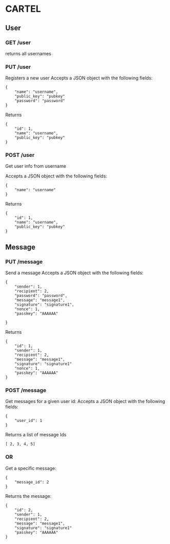 # CARTEL

## User

### GET /user
returns all usernames

### PUT /user
Registers a new user
Accepts a JSON object with the following fields:
```
{
    "name": "username",
    "public_key": "pubkey"
    "password": "password"
}
```
Returns 
```
{
    "id": 1,
    "name": "username",
    "public_key": "pubkey"
}
```

### POST /user
Get user info from username

Accepts a JSON object with the following fields:
```
{
    "name": "username"
}
```
Returns 
```
{
    "id": 1,
    "name": "username",
    "public_key": "pubkey"
}
```

## Message

### PUT /message
Send a message
Accepts a JSON object with the following fields:
```
{
    "sender": 1,
    "recipient": 2,
    "password": "password",
    "message": "message1",
    "signature": "signature1",
    "nonce": 1,
    "passkey": "AAAAAA"

}
```
Returns 
```
{
    "id": 1,
    "sender": 1,
    "recipient": 2,
    "message": "message1",
    "signature": "signature1"
    "nonce": 1,
    "passkey": "AAAAAA"
}
```

### POST /message

Get messages for a given user id:
Accepts a JSON object with the following fields:
```
{
    "user_id": 1
}
```
Returns a list of message Ids
```
[ 2, 3, 4, 5]
```

### OR

Get a specific message:
```
{
    "message_id": 2
}
```

Returns the message: 
```
{
    "id": 2,
    "sender": 1,
    "recipient": 2,
    "message": "message1",
    "signature": "signature1"
    "passkey": "AAAAAA"
}
```
